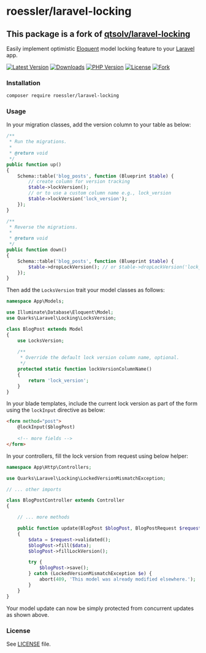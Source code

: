 # roessler/laravel-locking

## This package is a fork of [qtsolv/laravel-locking](https://github.com/qtsolv/laravel-locking)

Easily implement optimistic [Eloquent](https://laravel.com/docs/6.x/eloquent) model locking feature to your [Laravel](https://laravel.com/) app.

[![Latest Version][latest-version-image]][latest-version-url]
[![Downloads][downloads-image]][downloads-url]
[![PHP Version][php-version-image]][php-version-url]
[![License][license-image]](LICENSE)
[![Fork][fork-image]][fork-url]

### Installation

```bash
composer require roessler/laravel-locking
```

### Usage

In your migration classes, add the version column to your table as below:

```php
/**
 * Run the migrations.
 *
 * @return void
 */
public function up()
{
    Schema::table('blog_posts', function (Blueprint $table) {
        // create column for version tracking
        $table->lockVersion();
        // or to use a custom column name e.g., lock_version
        $table->lockVersion('lock_version');
    });
}

/**
 * Reverse the migrations.
 *
 * @return void
 */
public function down()
{
    Schema::table('blog_posts', function (Blueprint $table) {
        $table->dropLockVersion(); // or $table->dropLockVersion('lock_version');
    });
}
```

Then add the `LocksVersion` trait your model classes as follows:

```php
namespace App\Models;

use Illuminate\Database\Eloquent\Model;
use Quarks\Laravel\Locking\LocksVersion;

class BlogPost extends Model
{
    use LocksVersion;
    
    /**
     * Override the default lock version column name, optional.
     */
    protected static function lockVersionColumnName()
    {
        return 'lock_version';
    }
}
```

In your blade templates, include the current lock version as part of the form using the `lockInput` directive as below:

```html
<form method="post">
    @lockInput($blogPost)
    
    <!-- more fields -->
</form>
```

In your controllers, fill the lock version from request using below helper:

```php
namespace App\Http\Controllers;

use Quarks\Laravel\Locking\LockedVersionMismatchException;

// ... other imports

class BlogPostController extends Controller
{

    // ... more methods

    public function update(BlogPost $blogPost, BlogPostRequest $request)
    {
        $data = $request->validated();
        $blogPost->fill($data);
        $blogPost->fillLockVersion();

        try {
            $blogPost->save();
        } catch (LockedVersionMismatchException $e) {
            abort(409, 'This model was already modified elsewhere.');
        }
    }
}
```

Your model update can now be simply protected from concurrent updates as shown above.

### License

See [LICENSE](LICENSE) file.

[latest-version-image]: https://img.shields.io/github/release/qtsolv/laravel-locking.svg?style=flat-square
[latest-version-url]: https://github.com/qtsolv/laravel-locking/releases
[downloads-image]: https://img.shields.io/packagist/dt/quarks/laravel-locking.svg?style=flat-square
[downloads-url]: https://packagist.org/packages/quarks/laravel-locking
[php-version-image]: http://img.shields.io/badge/php-7.2+-8892be.svg?style=flat-square
[php-version-url]: https://www.php.net/downloads
[license-image]: https://img.shields.io/badge/license-MIT-brightgreen.svg?style=flat-square
[fork-image]: https://img.shields.io/badge/fork-qtsolv%2Flaravel%E2%88%92locking-red.svg?style=flat-square
[fork-url]: https://github.com/qtsolv/laravel-locking